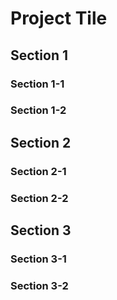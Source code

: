 # Project Tile
## Section 1
### Section 1-1
### Section 1-2
## Section 2
### Section 2-1
### Section 2-2
## Section 3
### Section 3-1
### Section 3-2

